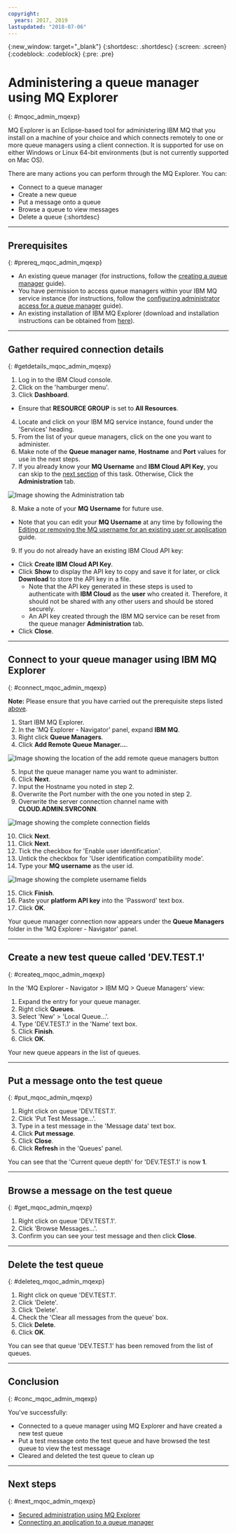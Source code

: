 ```yaml
---
copyright:
  years: 2017, 2019
lastupdated: "2018-07-06"
---
```


{:new_window: target="_blank"}
{:shortdesc: .shortdesc}
{:screen: .screen}
{:codeblock: .codeblock}
{:pre: .pre}

# Administering a queue manager using MQ Explorer
{: #mqoc_admin_mqexp}

MQ Explorer is an Eclipse-based tool for administering IBM MQ that you install on a machine of your choice and which connects remotely to one or more queue managers using a client connection. It is supported for use on either Windows or Linux 64-bit environments (but is not currently supported on Mac OS).

There are many actions you can perform through the MQ Explorer. You can:
* Connect to a queue manager
* Create a new queue
* Put a message onto a queue
* Browse a queue to view messages
* Delete a queue
{:shortdesc}

---

## Prerequisites
{: #prereq_mqoc_admin_mqexp}

* An existing queue manager (for instructions, follow the [creating a queue manager](/docs/services/mqcloud/mqoc_create_qm.html) guide).
* You have permission to access queue managers within your IBM MQ service instance (for instructions, follow the [configuring administrator access for a queue manager](/docs/services/mqcloud/tutorials/tut_mqoc_configure_admin_qm_access.html) guide).
* An existing installation of IBM MQ Explorer (download and installation instructions can be obtained from [here](http://www-01.ibm.com/support/docview.wss?uid=swg24021041)).

---

## Gather required connection details
{: #getdetails_mqoc_admin_mqexp}

1. Log in to the IBM Cloud console.
2. Click on the 'hamburger menu'.
3. Click **Dashboard**.
  * Ensure that **RESOURCE GROUP** is set to **All Resources**.
4. Locate and click on your IBM MQ service instance, found under the 'Services' heading.
5. From the list of your queue managers, click on the one you want to administer.
6. Make note of the **Queue manager name**, **Hostname** and **Port** values for use in the next steps.
7. If you already know your **MQ Username** and **IBM Cloud API Key**, you can skip to the [next section](#connect_mqoc_admin_mqexp) of this task. Otherwise, Click the **Administration** tab.

 ![Image showing the Administration tab](./images/mqoc_administration_tab.png)

8. Make a note of your **MQ Username** for future use.
  * Note that you can edit your **MQ Username** at any time by following the [Editing or removing the MQ username for an existing user or application](/docs/services/mqcloud/mqoc_administer_mq_username.html) guide.
9. If you do not already have an existing IBM Cloud API key:
  * Click **Create IBM Cloud API Key**.
  * Click **Show** to display the API key to copy and save it for later, or click **Download** to store the API key in a file.
    * Note that the API key generated in these steps is used to authenticate with **IBM Cloud** as the **user** who created it.  Therefore, it should not be shared with any other users and should be stored securely.
    * An API key created through the IBM MQ service can be reset from the queue manager **Administration** tab.
  * Click **Close**.

---

## Connect to your queue manager using IBM MQ Explorer
{: #connect_mqoc_admin_mqexp}

**Note:** Please ensure that you have carried out the prerequisite steps listed [above](#prereq_mqoc_admin_mqexp).

1. Start IBM MQ Explorer.
2. In the 'MQ Explorer - Navigator' panel, expand **IBM MQ**.
3. Right click **Queue Managers**.
4. Click **Add Remote Queue Manager...**.

![Image showing the location of the add remote queue managers button](./images/mqoc_expcli_add.png)

5. Input the queue manager name you want to administer.
6. Click **Next**.
7. Input the Hostname you noted in step 2.
8. Overwrite the Port number with the one you noted in step 2.
9. Overwrite the server connection channel name with **CLOUD.ADMIN.SVRCONN**.

![Image showing the complete connection fields](./images/mqoc_expcli_host.png)

10. Click **Next**.
11. Click **Next**.
12. Tick the checkbox for 'Enable user identification'.
13. Untick the checkbox for 'User identification compatibility mode'.
14. Type your **MQ username** as the user id.

![Image showing the complete username fields](./images/mqoc_expcli_user.png)

15. Click **Finish**.
16. Paste your **platform API key** into the 'Password' text box.
17. Click **OK**.

Your queue manager connection now appears under the **Queue Managers** folder in the 'MQ Explorer - Navigator' panel.

---

## Create a new test queue called 'DEV.TEST.1'
{: #createq_mqoc_admin_mqexp}

In the 'MQ Explorer - Navigator > IBM MQ > Queue Managers' view:

1. Expand the entry for your queue manager.
2. Right click **Queues**.
3. Select 'New' > 'Local Queue...'.
4. Type 'DEV.TEST.1' in the 'Name' text box.
5. Click **Finish**.
6. Click **OK**.

Your new queue appears in the list of queues.

---

## Put a message onto the test queue
{: #put_mqoc_admin_mqexp}

1. Right click on queue 'DEV.TEST.1'.
2. Click 'Put Test Message...'.
3. Type in a test message in the 'Message data' text box.
4. Click **Put message**.
5. Click **Close**.
6. Click **Refresh** in the 'Queues' panel.

You can see that the 'Current queue depth' for 'DEV.TEST.1' is now **1**.

---

## Browse a message on the test queue
{: #get_mqoc_admin_mqexp}

1. Right click on queue 'DEV.TEST.1'.
2. Click 'Browse Messages...'.
3. Confirm you can see your test message and then click **Close**.

---

## Delete the test queue
{: #deleteq_mqoc_admin_mqexp}

1. Right click on queue 'DEV.TEST.1'.
2. Click 'Delete'.
3. Click 'Delete'.
3. Check the 'Clear all messages from the queue' box.
4. Click **Delete**.
5. Click **OK**.

You can see that queue 'DEV.TEST.1' has been removed from the list of queues.

---

## Conclusion
{: #conc_mqoc_admin_mqexp}

You've successfully:
* Connected to a queue manager using MQ Explorer and have created a new test queue
* Put a test message onto the test queue and have browsed the test queue to view the test message
* Cleared and deleted the test queue to clean up

---

## Next steps
{: #next_mqoc_admin_mqexp}
* [Secured administration using MQ Explorer](/docs/services/mqcloud/mqoc_remote_ssl_exp_admin.html)  
* [Connecting an application to a queue manager](/docs/services/mqcloud/mqoc_connect_app_qm.html)
